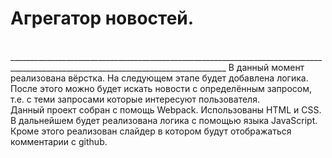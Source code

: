 <h1>Агрегатор новостей.</h1><br>
____________________________________________________________________________________________________________________________________
В данный момент реализована вёрстка. На следующем этапе будет добавлена логика. После этого можно будет искать новости с определённым запросом, т.е. с теми запросами которые интересуют пользователя.<br>
Данный проект собран с помощь Webpack. Использованы HTML и CSS. В дальнейшем будет реализована логика с помощью языка JavaScript.<br>
Кроме этого реализован слайдер в котором будут отображаться комментарии с github.<br>
